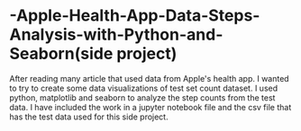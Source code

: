 # -Apple-Health-App-Data-Steps-Analysis-with-Python-and-Seaborn(side project)
After reading many article that used data from Apple's health app. I wanted to try to create some data visualizations of test set count dataset. I used python, matplotlib and seaborn to analyze the step counts from the test data. I have included the work in a jupyter notebook file and the csv file that has the test data used for this side project.
